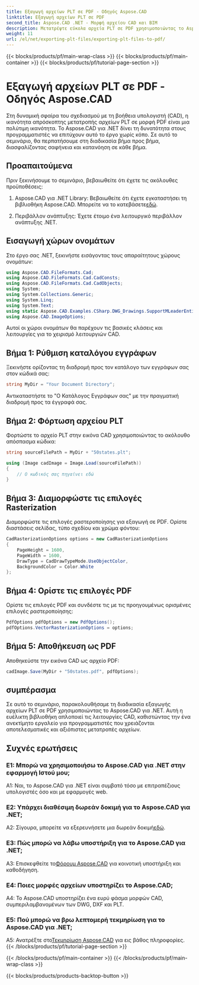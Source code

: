 ```yaml
---
title: Εξαγωγή αρχείων PLT σε PDF - Οδηγός Aspose.CAD
linktitle: Εξαγωγή αρχείων PLT σε PDF
second_title: Aspose.CAD .NET - Μορφή αρχείου CAD και BIM
description: Μετατρέψτε εύκολα αρχεία PLT σε PDF χρησιμοποιώντας το Aspose.CAD για .NET. Ακολουθήστε τον βήμα προς βήμα οδηγό μας για απρόσκοπτη ενσωμάτωση και αξιόπιστα αποτελέσματα.
weight: 11
url: /el/net/exporting-plt-files/exporting-plt-files-to-pdf/
---
```


{{< blocks/products/pf/main-wrap-class >}}
{{< blocks/products/pf/main-container >}}
{{< blocks/products/pf/tutorial-page-section >}}

# Εξαγωγή αρχείων PLT σε PDF - Οδηγός Aspose.CAD

Στη δυναμική σφαίρα του σχεδιασμού με τη βοήθεια υπολογιστή (CAD), η ικανότητα απρόσκοπτης μετατροπής αρχείων PLT σε μορφή PDF είναι μια πολύτιμη ικανότητα. Το Aspose.CAD για .NET δίνει τη δυνατότητα στους προγραμματιστές να επιτύχουν αυτό το έργο χωρίς κόπο. Σε αυτό το σεμινάριο, θα περπατήσουμε στη διαδικασία βήμα προς βήμα, διασφαλίζοντας σαφήνεια και κατανόηση σε κάθε βήμα.

## Προαπαιτούμενα

Πριν ξεκινήσουμε το σεμινάριο, βεβαιωθείτε ότι έχετε τις ακόλουθες προϋποθέσεις:

1.  Aspose.CAD για .NET Library: Βεβαιωθείτε ότι έχετε εγκαταστήσει τη βιβλιοθήκη Aspose.CAD. Μπορείτε να το κατεβάσετε[εδώ](https://releases.aspose.com/cad/net/).

2. Περιβάλλον ανάπτυξης: Έχετε έτοιμο ένα λειτουργικό περιβάλλον ανάπτυξης .NET.

## Εισαγωγή χώρων ονομάτων

Στο έργο σας .NET, ξεκινήστε εισάγοντας τους απαραίτητους χώρους ονομάτων:

```csharp
using Aspose.CAD.FileFormats.Cad;
using Aspose.CAD.FileFormats.Cad.CadConsts;
using Aspose.CAD.FileFormats.Cad.CadObjects;
using System;
using System.Collections.Generic;
using System.Linq;
using System.Text;
using static Aspose.CAD.Examples.CSharp.DWG_Drawings.SupportMLeaderEntityForDWGFormat;
using Aspose.CAD.ImageOptions;
```

Αυτοί οι χώροι ονομάτων θα παρέχουν τις βασικές κλάσεις και λειτουργίες για το χειρισμό λειτουργιών CAD.

## Βήμα 1: Ρύθμιση καταλόγου εγγράφων

Ξεκινήστε ορίζοντας τη διαδρομή προς τον κατάλογο των εγγράφων σας στον κώδικά σας:

```csharp
string MyDir = "Your Document Directory";
```

Αντικαταστήστε το "Ο Κατάλογος Εγγράφων σας" με την πραγματική διαδρομή προς τα έγγραφά σας.

## Βήμα 2: Φόρτωση αρχείου PLT

Φορτώστε το αρχείο PLT στην εικόνα CAD χρησιμοποιώντας το ακόλουθο απόσπασμα κώδικα:

```csharp
string sourceFilePath = MyDir + "50states.plt";

using (Image cadImage = Image.Load(sourceFilePath))
{
    // Ο κωδικός σας πηγαίνει εδώ
}
```

## Βήμα 3: Διαμορφώστε τις επιλογές Rasterization

Διαμορφώστε τις επιλογές ραστεροποίησης για εξαγωγή σε PDF. Ορίστε διαστάσεις σελίδας, τύπο σχεδίου και χρώμα φόντου:

```csharp
CadRasterizationOptions options = new CadRasterizationOptions
{
    PageHeight = 1600,
    PageWidth = 1600,
    DrawType = CadDrawTypeMode.UseObjectColor,
    BackgroundColor = Color.White
};
```

## Βήμα 4: Ορίστε τις επιλογές PDF

Ορίστε τις επιλογές PDF και συνδέστε τις με τις προηγουμένως ορισμένες επιλογές ραστεροποίησης:

```csharp
PdfOptions pdfOptions = new PdfOptions();
pdfOptions.VectorRasterizationOptions = options;
```

## Βήμα 5: Αποθήκευση ως PDF

Αποθηκεύστε την εικόνα CAD ως αρχείο PDF:

```csharp
cadImage.Save(MyDir + "50states.pdf", pdfOptions);
```

## συμπέρασμα

Σε αυτό το σεμινάριο, παρακολουθήσαμε τη διαδικασία εξαγωγής αρχείων PLT σε PDF χρησιμοποιώντας το Aspose.CAD για .NET. Αυτή η ευέλικτη βιβλιοθήκη απλοποιεί τις λειτουργίες CAD, καθιστώντας την ένα ανεκτίμητο εργαλείο για προγραμματιστές που χρειάζονται αποτελεσματικές και αξιόπιστες μετατροπές αρχείων.

## Συχνές ερωτήσεις

### Ε1: Μπορώ να χρησιμοποιήσω το Aspose.CAD για .NET στην εφαρμογή Ιστού μου;

A1: Ναι, το Aspose.CAD για .NET είναι συμβατό τόσο με επιτραπέζιους υπολογιστές όσο και με εφαρμογές web.

### Ε2: Υπάρχει διαθέσιμη δωρεάν δοκιμή για το Aspose.CAD για .NET;

 A2: Σίγουρα, μπορείτε να εξερευνήσετε μια δωρεάν δοκιμή[εδώ](https://releases.aspose.com/).

### Ε3: Πώς μπορώ να λάβω υποστήριξη για το Aspose.CAD για .NET;

 A3: Επισκεφθείτε το[Φόρουμ Aspose.CAD](https://forum.aspose.com/c/cad/19) για κοινοτική υποστήριξη και καθοδήγηση.

### Ε4: Ποιες μορφές αρχείων υποστηρίζει το Aspose.CAD;

A4: Το Aspose.CAD υποστηρίζει ένα ευρύ φάσμα μορφών CAD, συμπεριλαμβανομένων των DWG, DXF και PLT.

### Ε5: Πού μπορώ να βρω λεπτομερή τεκμηρίωση για το Aspose.CAD για .NET;

 A5: Ανατρέξτε στο[Τεκμηρίωση Aspose.CAD](https://reference.aspose.com/cad/net/) για εις βάθος πληροφορίες.
{{< /blocks/products/pf/tutorial-page-section >}}

{{< /blocks/products/pf/main-container >}}
{{< /blocks/products/pf/main-wrap-class >}}

{{< blocks/products/products-backtop-button >}}
